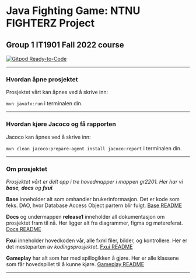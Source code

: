 # Java Fighting Game: NTNU FIGHTERZ Project
## Group 1 IT1901 Fall 2022 course

[![Gitpod Ready-to-Code](https://img.shields.io/badge/Gitpod-Ready--to--Code-blue?logo=gitpod)](https://gitpod.stud.ntnu.no/#https://gitlab.stud.idi.ntnu.no/it1901/groups-2022/gr2201/gr2201.git)

---

### Hvordan åpne prosjektet

Prosjektet vårt kan åpnes ved å skrive inn:

 `mvn javafx:run` i terminalen din.
 
---

### Hvordan kjøre Jacoco og få rapporten

Jacoco kan åpnes ved å skrive inn:

`mvn clean jacoco:prepare-agent install jacoco:report` i terminalen din.


---

### Om prosjektet

_Prosjektet vårt er delt opp i tre hovedmapper i mappen gr2201.
Her har vi **base**, **docs** og **fxui**._ 

**Base** inneholder alt som omhandler brukerinformasjon. Det er kode som feks. DAO, hvor Database Access Object partern blir fulgt. [Base README](gr2201/base/readme.md)

**Docs** og undermappen **release1** inneholder all dokumentasjon om prosjektet fram til nå. Her ligger alt fra diagrammer, figma og møtereferat. [Docs README](gr2201/docs/readme.md)

**Fxui** inneholder hovedkoden vår, alle fxml filer, bilder, og kontrollere. Her er det mesteparten av _kodingsprosjektet_. [Fxui README](gr2201/fxui/readme.md)

**Gameplay** har alt som har med spillogikken å gjøre. Her er alle klassene som får hovedspillet til å kunne kjøre. [Gameplay README](gr2201/gameplay/readme.md)

---



